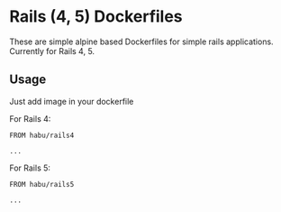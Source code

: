 # Rails (4, 5) Dockerfiles

These are simple alpine based Dockerfiles for simple rails applications. Currently for Rails 4, 5.

## Usage

Just add image in your dockerfile

For Rails 4:

```
FROM habu/rails4

...
```

For Rails 5:

```
FROM habu/rails5

...
```
